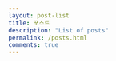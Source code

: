 ```yaml
---
layout: post-list
title: 포스트
description: "List of posts"
permalink: /posts.html
comments: true
---
```

